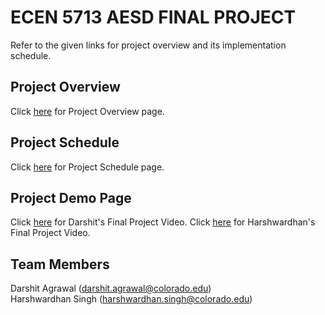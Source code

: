 # ECEN 5713 AESD FINAL PROJECT
Refer to the given links for project overview and its implementation schedule.

## Project Overview
Click [here](https://github.com/cu-ecen-aeld/final-project-darshitagrawal/wiki/Project-Overview) for Project Overview page.

## Project Schedule
Click [here](https://github.com/cu-ecen-aeld/final-project-darshitagrawal/wiki/Project-Schedule) for Project Schedule page.

## Project Demo Page
Click [here](https://github.com/cu-ecen-aeld/final-project-darshitagrawal/wiki/Darshit's-Final-Project-Video) for Darshit's Final Project Video.
Click [here](https://github.com/cu-ecen-aeld/final-project-hwsingh27/wiki/Harshwardhan's-Final-Project-Video) for Harshwardhan's Final Project Video.

## Team Members
Darshit Agrawal (darshit.agrawal@colorado.edu)  
Harshwardhan Singh (harshwardhan.singh@colorado.edu)

